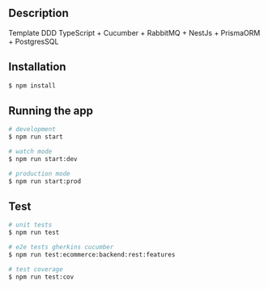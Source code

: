 ## Description

Template DDD TypeScript + Cucumber + RabbitMQ + NestJs + PrismaORM + PostgresSQL

## Installation

```bash
$ npm install
```

## Running the app

```bash
# development
$ npm run start

# watch mode
$ npm run start:dev

# production mode
$ npm run start:prod
```

## Test

```bash
# unit tests
$ npm run test

# e2e tests gherkins cucumber
$ npm run test:ecommerce:backend:rest:features

# test coverage
$ npm run test:cov
```

